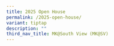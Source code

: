 ```yaml
---
title: 2025 Open House
permalink: /2025-open-house/
variant: tiptap
description: ""
third_nav_title: MK@South View (MK@SV)
---
```

<p></p>